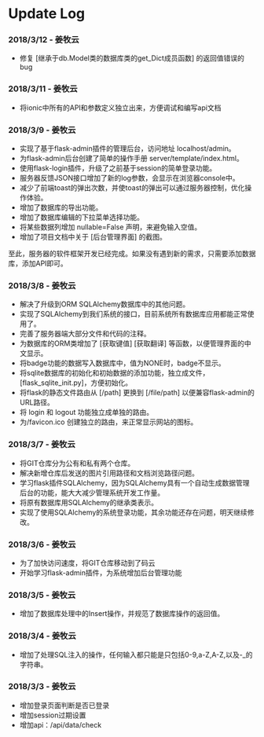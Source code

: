 # Update Log

### 2018/3/12 - 姜牧云
* 修复 [继承于db.Model类的数据库类的get_Dict成员函数] 的返回值错误的bug

### 2018/3/11 - 姜牧云
* 将ionic中所有的API和参数定义独立出来，方便调试和编写api文档

### 2018/3/9 - 姜牧云
* 实现了基于flask-admin插件的管理后台，访问地址 localhost/admin。
* 为flask-admin后台创建了简单的操作手册 server/template/index.html。
* 使用flask-login插件，升级了之前基于session的简单登录功能。
* 服务器反馈JSON接口增加了新的log参数，会显示在浏览器console中。
* 减少了前端toast的弹出次数，并使toast的弹出可以通过服务器控制，优化操作体验。
* 增加了数据库的导出功能。
* 增加了数据库编辑的下拉菜单选择功能。
* 将某些数据列增加 nullable=False 声明，来避免输入空值。
* 增加了项目文档中关于 [后台管理界面] 的截图。

至此，服务器的软件框架开发已经完成。如果没有遇到新的需求，只需要添加数据库，添加API即可。

### 2018/3/8 - 姜牧云
* 解决了升级到ORM SQLAlchemy数据库中的其他问题。
* 实现了SQLAlchemy到我们系统的接口，目前系统所有数据库应用都能正常使用了。
* 完善了服务器端大部分文件和代码的注释。
* 为数据库的ORM类增加了 [获取键值]  [获取翻译] 等函数，以便管理界面的中文显示。
* 将badge功能的数据写入数据库中，值为NONE时，badge不显示。
* 将sqlite数据库的初始化和初始数据的添加功能，独立成文件，[flask_sqlite_init.py]，方便初始化。
* 将flask的静态文件路由从 [/path] 更换到 [/file/path] 以便兼容flask-admin的URL路径。
* 将 login 和 logout 功能独立成单独的路由。
* 为/favicon.ico 创建独立的路由，来正常显示网站的图标。

### 2018/3/7 - 姜牧云
* 将GIT仓库分为公有和私有两个仓库。
* 解决新增仓库后发送的图片引用路径和文档浏览路径问题。
* 学习flask插件SQLAlchemy，因为SQLAlchemy具有一个自动生成数据管理后台的功能，能大大减少管理系统开发工作量。
* 将原有数据库用SQLAlchemy的继承类表示。
* 实现了使用SQLAlchemy的系统登录功能，其余功能还存在问题，明天继续修改。

### 2018/3/6 - 姜牧云
* 为了加快访问速度，将GIT仓库移动到了码云
* 开始学习flask-admin插件，为系统增加后台管理功能

### 2018/3/5 - 姜牧云
* 增加了数据库处理中的Insert操作，并规范了数据库操作的返回值。

### 2018/3/4 - 姜牧云
* 增加了处理SQL注入的操作，任何输入都只能是只包括0-9,a-Z,A-Z,以及-_的字符串。

### 2018/3/3 - 姜牧云
* 增加登录页面判断是否已登录
* 增加session过期设置
* 增加api：/api/data/check 